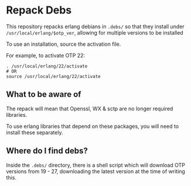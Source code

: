 # Repack Debs

This repository repacks erlang debians in `.debs/` so that they install under `/usr/local/erlang/$otp_ver`, allowing for multiple versions to be installed

To use an installation, source the activation file.

For example, to activate OTP 22:

```
. /usr/local/erlang/22/activate
# OR
source /usr/local/erlang/22/activate
```

## What to be aware of

The repack will mean that Openssl, WX & sctp are no longer required libraries.

To use erlang libraries that depend on these packages, you will need to install these separately.

## Where do I find debs?

Inside the `.debs/` directory, there is a shell script which will download OTP versions from 19 - 27, downloading the latest version at the time of writing this.
